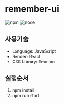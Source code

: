 # remember-ui

<img alt="npm" src="https://img.shields.io/badge/node-18.16.0-blue">
<img alt="node" src="https://img.shields.io/badge/npm-9.5.1-blue">

## 사용기술

- Language: JavaScript
- Render: React
- CSS Library: Emotion

## 실행순서

1. npm install
2. npm run start
